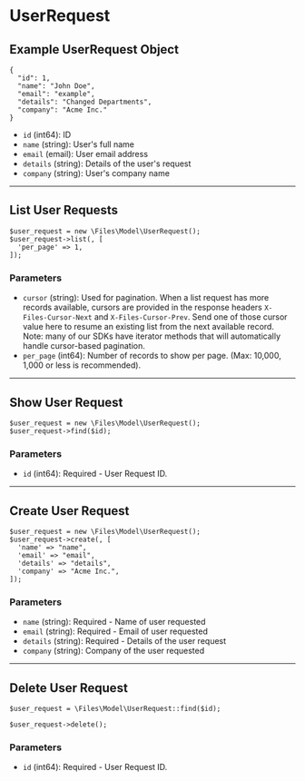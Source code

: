 # UserRequest

## Example UserRequest Object

```
{
  "id": 1,
  "name": "John Doe",
  "email": "example",
  "details": "Changed Departments",
  "company": "Acme Inc."
}
```

* `id` (int64): ID
* `name` (string): User's full name
* `email` (email): User email address
* `details` (string): Details of the user's request
* `company` (string): User's company name

---

## List User Requests

```
$user_request = new \Files\Model\UserRequest();
$user_request->list(, [
  'per_page' => 1,
]);
```


### Parameters

* `cursor` (string): Used for pagination.  When a list request has more records available, cursors are provided in the response headers `X-Files-Cursor-Next` and `X-Files-Cursor-Prev`.  Send one of those cursor value here to resume an existing list from the next available record.  Note: many of our SDKs have iterator methods that will automatically handle cursor-based pagination.
* `per_page` (int64): Number of records to show per page.  (Max: 10,000, 1,000 or less is recommended).

---

## Show User Request

```
$user_request = new \Files\Model\UserRequest();
$user_request->find($id);
```


### Parameters

* `id` (int64): Required - User Request ID.

---

## Create User Request

```
$user_request = new \Files\Model\UserRequest();
$user_request->create(, [
  'name' => "name",
  'email' => "email",
  'details' => "details",
  'company' => "Acme Inc.",
]);
```


### Parameters

* `name` (string): Required - Name of user requested
* `email` (string): Required - Email of user requested
* `details` (string): Required - Details of the user request
* `company` (string): Company of the user requested

---

## Delete User Request

```
$user_request = \Files\Model\UserRequest::find($id);

$user_request->delete();
```

### Parameters

* `id` (int64): Required - User Request ID.

